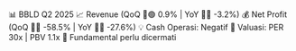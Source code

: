 📊 BBLD Q2 2025
📈 Revenue (QoQ 🔼🟢 0.9% | YoY 🔻🔴 -3.2%)
💰 Net Profit (QoQ 🔻🔴 -58.5% | YoY 🔻🔴 -27.6%)
💡 Cash Operasi: Negatif
🧮 Valuasi: PER 30x | PBV 1.1x
🧱 Fundamental perlu dicermati
